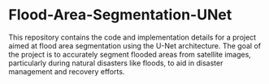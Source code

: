 # Flood-Area-Segmentation-UNet
This repository contains the code and implementation details for a project aimed at flood area segmentation using the U-Net architecture. The goal of the project is to accurately segment flooded areas from satellite images, particularly during natural disasters like floods, to aid in disaster management and recovery efforts.
